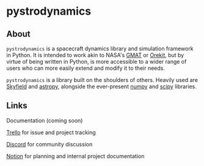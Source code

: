 # pystrodynamics

## About
`pystrodynamics` is a spacecraft dynamics library and simulation framework in Python. It is intended to work akin to NASA's [GMAT](https://opensource.gsfc.nasa.gov/projects/GMAT/index.php) or [Orekit](https://www.orekit.org/), but by virtue of being written in Python, is more accessible to a wider range of users who can more easily extend and modify it to their needs.

`pystrodynamics` is a library built on the shoulders of others. Heavily used are [Skyfield](https://rhodesmill.org/skyfield/) and [astropy](https://www.astropy.org/), alongside the ever-present [numpy](https://numpy.org/) and [scipy](https://scipy.org/) libraries.

## Links

Documentation (coming soon)

[Trello](https://trello.com/b/SjZPTwnx/pystrodynamics-core-functionality) for issue and project tracking

[Discord](https://discord.gg/cYTrjjtNyU) for community discussion

[Notion](https://www.notion.so/70d9bfb40a104938a9534264c675337b?pvs=4) for planning and internal project documentation